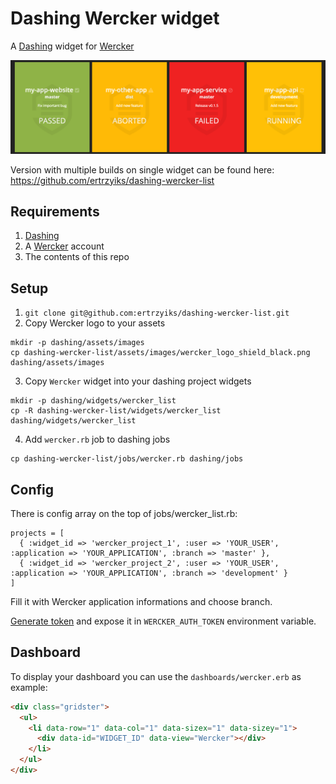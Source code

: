# Dashing Wercker widget

A [Dashing](http://github.com/shopify/dashing) widget for [Wercker](http://wercker.com)

![](/screenshots/screenshot_widget.png?raw=true)

Version with multiple builds on single widget can be found here: https://github.com/ertrzyiks/dashing-wercker-list

## Requirements

1. [Dashing](http://github.com/shopify/dashing)
2. A [Wercker](http://wercker.com) account
3. The contents of this repo

## Setup

1. `git clone git@github.com:ertrzyiks/dashing-wercker-list.git`
2. Copy Wercker logo to your assets

  ```
  mkdir -p dashing/assets/images
  cp dashing-wercker-list/assets/images/wercker_logo_shield_black.png dashing/assets/images
  ```
3. Copy `Wercker` widget into your dashing project widgets

  ```
  mkdir -p dashing/widgets/wercker_list
  cp -R dashing-wercker-list/widgets/wercker_list dashing/widgets/wercker_list
  ```
4. Add `wercker.rb` job to dashing jobs

  ```
  cp dashing-wercker-list/jobs/wercker.rb dashing/jobs
  ```

## Config

There is config array on the top of jobs/wercker_list.rb:

```
projects = [
  { :widget_id => 'wercker_project_1', :user => 'YOUR_USER', :application => 'YOUR_APPLICATION', :branch => 'master' },
  { :widget_id => 'wercker_project_2', :user => 'YOUR_USER', :application => 'YOUR_APPLICATION', :branch => 'development' }
]
```

Fill it with Wercker application informations and choose branch.

[Generate token](https://app.wercker.com/#profile/tokens) and expose it in `WERCKER_AUTH_TOKEN` environment variable.

## Dashboard

To display your dashboard you can use the `dashboards/wercker.erb` as example:

```html
<div class="gridster">
  <ul>
    <li data-row="1" data-col="1" data-sizex="1" data-sizey="1">
      <div data-id="WIDGET_ID" data-view="Wercker"></div>
    </li>
  </ul>
</div>
```
